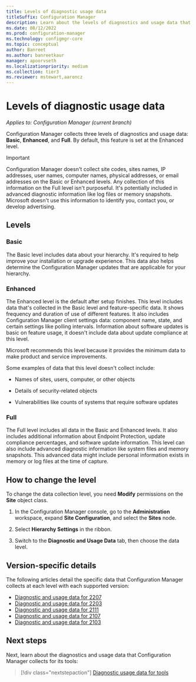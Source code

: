 ```yaml
---
title: Levels of diagnostic usage data
titleSuffix: Configuration Manager
description: Learn about the levels of diagnostics and usage data that Configuration Manager collects
ms.date: 08/12/2022
ms.prod: configuration-manager
ms.technology: configmgr-core
ms.topic: conceptual
author: Banreet
ms.author: banreetkaur
manager: apoorvseth
ms.localizationpriority: medium
ms.collection: tier3
ms.reviewer: mstewart,aaroncz 
---
```


# Levels of diagnostic usage data

*Applies to: Configuration Manager (current branch)*

Configuration Manager collects three levels of diagnostics and usage data: **Basic**, **Enhanced**, and **Full**. By default, this feature is set at the Enhanced level.

> [!IMPORTANT]
> Configuration Manager doesn't collect site codes, sites names, IP addresses, user names, computer names, physical addresses, or email addresses on the Basic or Enhanced levels. Any collection of this information on the Full level isn't purposeful. It's potentially included in advanced diagnostic information like log files or memory snapshots. Microsoft doesn't use this information to identify you, contact you, or develop advertising.

## Levels

### Basic

The Basic level includes data about your hierarchy. It's required to help improve your installation or upgrade experience. This data also helps determine the Configuration Manager updates that are applicable for your hierarchy.

### Enhanced

The Enhanced level is the default after setup finishes. This level includes data that's collected in the Basic level and feature-specific data. It shows frequency and duration of use of different features. It also includes Configuration Manager client settings data: component name, state, and certain settings like polling intervals. Information about software updates is basic on feature usage, it doesn't include data about update compliance at this level.

Microsoft recommends this level because it provides the minimum data to make product and service improvements.

Some examples of data that this level doesn't collect include:

- Names of sites, users, computer, or other objects

- Details of security-related objects

- Vulnerabilities like counts of systems that require software updates

### Full

The Full level includes all data in the Basic and Enhanced levels. It also includes additional information about Endpoint Protection, update compliance percentages, and software update information. This level can also include advanced diagnostic information like system files and memory snapshots. This advanced data might include personal information exists in memory or log files at the time of capture.

## How to change the level

To change the data collection level, you need **Modify** permissions on the **Site** object class.

1. In the Configuration Manager console, go to the **Administration** workspace, expand **Site Configuration**, and select the **Sites** node.

1. Select **Hierarchy Settings** in the ribbon.

1. Switch to the **Diagnostic and Usage Data** tab, then choose the data level.

## Version-specific details

The following articles detail the specific data that Configuration Manager collects at each level with each supported version:

- [Diagnostic and usage data for 2207](levels-of-diagnostic-usage-data-collection-2207.md)
- [Diagnostic and usage data for 2203](levels-of-diagnostic-usage-data-collection-2203.md)
- [Diagnostic and usage data for 2111](levels-of-diagnostic-usage-data-collection-2111.md)
- [Diagnostic and usage data for 2107](levels-of-diagnostic-usage-data-collection-2107.md)
- [Diagnostic and usage data for 2103](levels-of-diagnostic-usage-data-collection-2103.md)



## Next steps

Next, learn about the diagnostics and usage data that Configuration Manager collects for its tools:

> [!div class="nextstepaction"]
> [Diagnostic usage data for tools](tools.md)
